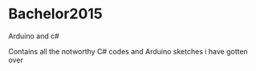 # Bachelor2015
Arduino and c#

Contains all the notworthy C# codes and Arduino sketches i have gotten over
